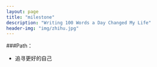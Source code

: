 ```yaml
---
layout: page
title: "milestone"
description: "Writing 100 Words a Day Changed My Life"
header-img: "img/zhihu.jpg"
---
```



###Path：


- 追寻更好的自己






